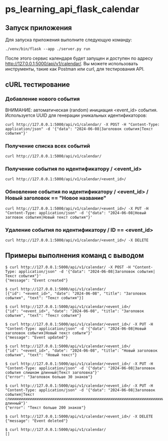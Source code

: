 # ps_learning_api_flask_calendar

## Запуск приложения

Для запуска приложения выполните следующую команду:

```
./venv/bin/flask --app ./server.py run
```

После этого сервис календаря будет запущен и доступен по адресу http://127.0.0.1:5000/api/v1/calendar/. Вы можете использовать инструменты, такие как Postman или curl, для тестирования API.

## cURL тестирование

### Добавление нового события

ВНИМАНИЕ: автоматическая (random) инициация <event_id> события. Используется UUID для генерации уникальных идентификаторов:
```
curl http://127.0.0.1:5000/api/v1/calendar/ -X POST -H "Content-Type: application/json" -d '{"data": "2024-06-08|Заголовок события|Текст события"}'
```

### Получение списка всех событий
```
curl http://127.0.0.1:5000/api/v1/calendar/
```

### Получение события по идентификатору / <event_id>
```
curl http://127.0.0.1:5000/api/v1/calendar/<event_id>/
```

### Обновление события по идентификатору / <event_id> / Новый заголовок == "Новое название"
```
curl http://127.0.0.1:5000/api/v1/calendar/<event_id>/ -X PUT -H "Content-Type: application/json" -d '{"data": "2024-06-08|Новый загловок события|Новый текст события"}'
```

### Удаление события по идентификатору / ID == <event_id>
```
curl http://127.0.0.1:5000/api/v1/calendar/<event_id>/ -X DELETE
```

## Примеры выполнения команд с выводом

```
$ curl http://127.0.0.1:5000/api/v1/calendar/ -X POST -H "Content-Type: application/json" -d '{"data": "2024-06-08|Заголовок события|Текст события"}'
{"message": "Event created"}

$ curl http://127.0.0.1:5000/api/v1/calendar/
[{"id": "<event_id>", "date": "2024-06-08", "title": "Заголовок события", "text": "Текст события"}]

$ curl http://127.0.0.1:5000/api/v1/calendar/<event_id>/
{"id": "<event_id>", "date": "2024-06-08", "title": "Заголовок события", "text": "Текст события"}

$ curl http://127.0.0.1:5000/api/v1/calendar/<event_id>/ -X PUT -H "Content-Type: application/json" -d '{"data": "2024-06-08|Новый заголовок события|Новый текст событи"}'
{"message": "Event updated"}

$ curl http://127.0.0.1:5000/api/v1/calendar/<event_id>/
{"id": "<event_id>", "date": "2024-06-08", "title": "Новый заголовок события", "text": "Новый текст"}

$ curl http://127.0.0.1:5000/api/v1/calendar/<event_id>/ -X PUT -H "Content-Type: application/json" -d '{"data": "2024-06-08|Заголовок события слишком длинный|Текст заголовка"}'
{"error": "Заголовок больше 30 знаков"}

$ curl http://127.0.0.1:5000/api/v1/calendar/<event_id>/ -X PUT -H "Content-Type: application/json" -d '{"data": "2024-06-08|Заголовок события|Текст слииииииииииииииииииииииииииииииииииииииииииииииииииииииииииииииииииииииииииииииииииииииииииииииииииииииииииииииииииииииииииииииииииииииииииииииииииииииииииииииииииииииииииииииииииииишком длинный"}'
{"error": "Текст больше 200 знаков"}

$ curl http://127.0.0.1:5000/api/v1/calendar/<event_id>/ -X DELETE
{"message": "Event deleted"}

$ curl http://127.0.0.1:5000/api/v1/calendar/
[]
```
